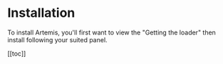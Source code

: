 # Installation

To install Artemis, you'll first want to view the "Getting the loader" then install
following your suited panel.

[[toc]]
